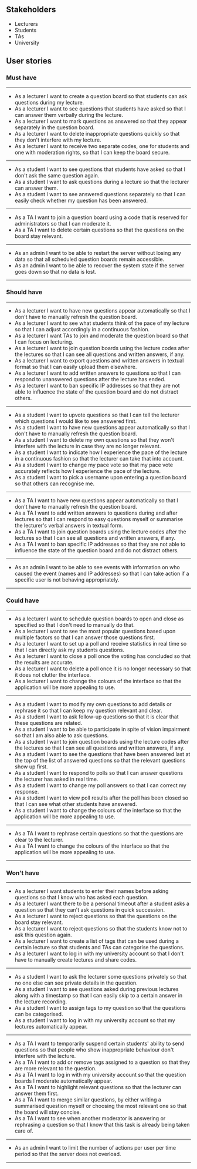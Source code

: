 ## Stakeholders
- Lecturers 
- Students
- TAs
- University

 ## User stories
 ### Must have
 ---
- As a lecturer I want to create a  question board so that students can ask questions during my lecture.
- As a lecturer I want to see questions that students have asked so that I can answer them verbally during the lecture.
- As a lecturer I want to mark questions as answered so that they appear separately in the question board.
- As a lecturer I want to delete inappropriate questions quickly so that they don't interfere with my lecture.
- As a lecturer I want to receive two separate codes, one for students and one with moderation rights, so that I can keep the board secure.
---
- As a student I want to see questions that students have asked so that I don't ask the same question again.
- As a student I want to ask questions during a lecture so that the lecturer can answer them.
- As a student I want to see answered questions separately so that I can easily check whether my question has been answered.
---
- As a TA I want to join a question board using a code that is reserved for administrators so that I can moderate it.
- As a TA I want to delete certain questions so that the questions on the board stay relevant.
---
- As an admin I want to be able to restart the server without losing any data so that all scheduled question boards remain accessible.
- As an admin I want to be able to recover the system state if the server goes down so that no data is lost.
---
### Should have
---
- As a lecturer I want to have new questions appear automatically so that I don't have to manually refresh the question board.
- As a lecturer I want to see what students think of the pace of my lecture so that I can adjust accordingly in a continuous fashion.
- As a lecturer I want TAs to join and moderate the question board so that I can focus on lecturing.
- As a lecturer I want to join question boards using the lecture codes after the lectures so that I can see all questions and written answers, if any.
- As a lecturer I want to export questions and written answers in textual format so that I can easily upload them elsewhere.
- As a lecturer I want to add written answers to questions so that I can respond to unanswered questions after the lecture has ended.
- As a lecturer I want to ban specific IP addresses so that they are not able to influence the state of the question board and do not distract others.
---
- As a student I want to upvote questions so that I can tell the lecturer which questions I would like to see answered first.
- As a student I want to have new questions appear automatically so that I don't have to manually refresh the question board.
- As a student I want to delete my own questions so that they won't interfere with the lecture in case they are no longer relevant.
- As a student I want to indicate how I experience the pace of the lecture in a continuous fashion so that the lecturer can take that into account.
- As a student I want to change my pace vote so that my pace vote accurately reflects how I experience the pace of the lecture.
- As a student I want to pick a username upon entering a question board so that others can recognise me.
---
- As a TA I want to have new questions appear automatically so that I don't have to manually refresh the question board.
- As a TA I want to add written answers to questions during and after lectures so that I can respond to easy questions myself or summarise the lecturer's verbal answers in textual form.
- As a TA I want to join question boards using the lecture codes after the lectures so that I can see all questions and written answers, if any.
- As a TA I want to ban specific IP addresses so that they are not able to influence the state of the question board and do not distract others.
---
- As an admin I want to be able to see events with information on who caused the event (names and IP addresses) so that I can take action if a specific user is not behaving appropriately.
---
### Could have
---
- As a lecturer I want to schedule question boards to open and close as specified so that I don't need to manually do that.
- As a lecturer I want to see the most popular questions based upon multiple factors so that I can answer those questions first.
- As a lecturer I want to set up a poll and receive statistics in real time so that I can directly ask my students questions.
- As a lecturer I want to close a poll once the voting has concluded so that the results are accurate.
- As a lecturer I want to delete a poll once it is no longer necessary so that it does not clutter the interface.
- As a lecturer I want to change the colours of the interface so that the application will be more appealing to use.
---
- As a student I want to modify my own questions to add details or rephrase it so that I can keep my question relevant and clear.
- As a student I want to ask follow-up questions so that it is clear that these questions are related.
- As a student I want to be able to participate in spite of vision impairment so that I am also able to ask questions.
- As a student I want to join question boards using the lecture codes after the lectures so that I can see all questions and written answers, if any.
- As a student I want to see the questions that have been answered last at the top of the list of answered questions so that the relevant questions show up first.
- As a student I want to respond to polls so that I can answer questions the lecturer has asked in real time.
- As a student I want to change my poll answers so that I can correct my response.
- As a student I want to view poll results after the poll has been closed so that I can see what other students have answered.
- As a student I want to change the colours of the interface so that the application will be more appealing to use.
---
- As a TA I want to rephrase certain questions so that the questions are clear to the lecturer.
- As a TA I want to change the colours of the interface so that the application will be more appealing to use.
---
### Won't have
---
- As a lecturer I want students to enter their names before asking questions so that I know who has asked each question.
- As a lecturer I want there to be a personal timeout after a student asks a question so that they can't ask questions in quick succession.
- As a lecturer I want to reject questions so that the questions on the board stay relevant.
- As a lecturer I want to reject questions so that the students know not to ask this question again.
- As a lecturer I want to create a list of tags that can be used during a certain lecture so that students and TAs can categorise the questions.
- As a lecturer I want to log in with my university account so that I don't have to manually create lectures and share codes.
---
- As a student I want to ask the lecturer some questions privately so that no one else can see private details in the question.
- As a student I want to see questions asked during previous lectures along with a timestamp so that I can easily skip to a certain answer in the lecture recording.
- As a student I want to assign tags to my question so that the questions can be categorised.
- As a student I want to log in with my university account so that my lectures automatically appear.
---
- As a TA I want to temporarily suspend certain students' ability to send questions so that people who show inappropriate behaviour don't interfere with the lecture.
- As a TA I want to add or remove tags assigned to a question so that they are more relevant to the question.
- As a TA I want to log in with my university account so that the question boards I moderate automatically appear.
- As a TA I want to highlight relevant questions so that the lecturer can answer them first.
- As a TA I want to merge similar questions, by either writing a summarised question myself or choosing the most relevant one so that the board will stay concise.
- As a TA I want to see when another moderator is answering or rephrasing a question so that I know that this task is already being taken care of.
---
- As an admin I want to limit the number of actions per user per time period so that the server does not overload.
---
